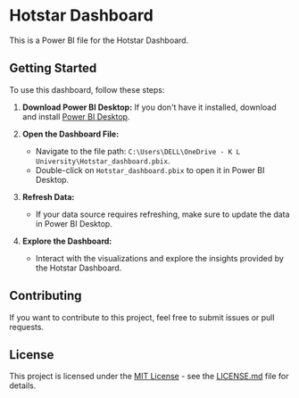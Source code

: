 
# Hotstar Dashboard

This is a Power BI file for the Hotstar Dashboard.

## Getting Started

To use this dashboard, follow these steps:

1. **Download Power BI Desktop:** If you don't have it installed, download and install [Power BI Desktop](https://powerbi.microsoft.com/desktop/).

2. **Open the Dashboard File:**
   - Navigate to the file path: `C:\Users\DELL\OneDrive - K L University\Hotstar_dashboard.pbix`.
   - Double-click on `Hotstar_dashboard.pbix` to open it in Power BI Desktop.

3. **Refresh Data:**
   - If your data source requires refreshing, make sure to update the data in Power BI Desktop.

4. **Explore the Dashboard:**
   - Interact with the visualizations and explore the insights provided by the Hotstar Dashboard.

## Contributing

If you want to contribute to this project, feel free to submit issues or pull requests.

## License

This project is licensed under the [MIT License](LICENSE.md) - see the [LICENSE.md](LICENSE.md) file for details.

